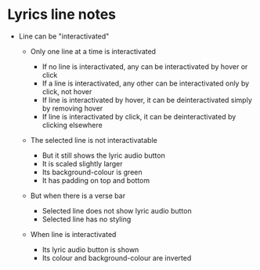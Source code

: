 # Lyrics line notes

* Line can be "interactivated"
    * Only one line at a time is interactivated
        * If no line is interactivated, any can be interactivated by hover or click
        * If a line is interactivated, any other can be interactivated only by click, not hover
        * If line is interactivated by hover, it can be deinteractivated simply by removing hover
        * If line is interactivated by click, it can be deinteractivated by clicking elsewhere

    * The selected line is not interactivatable
        * But it still shows the lyric audio button
        * It is scaled slightly larger
        * Its background-colour is green
        * It has padding on top and bottom

    * But when there is a verse bar
        * Selected line does not show lyric audio button
        * Selected line has no styling

    * When line is interactivated
        * Its lyric audio button is shown
        * Its colour and background-colour are inverted
